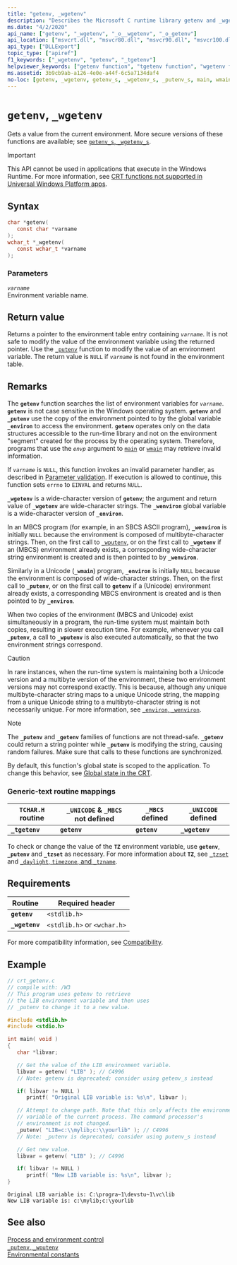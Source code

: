 ```yaml
---
title: "getenv, _wgetenv"
description: "Describes the Microsoft C runtime library getenv and _wgetenv functions."
ms.date: "4/2/2020"
api_name: ["getenv", "_wgetenv", "_o__wgetenv", "_o_getenv"]
api_location: ["msvcrt.dll", "msvcr80.dll", "msvcr90.dll", "msvcr100.dll", "msvcr100_clr0400.dll", "msvcr110.dll", "msvcr110_clr0400.dll", "msvcr120.dll", "msvcr120_clr0400.dll", "ucrtbase.dll", "api-ms-win-crt-environment-l1-1-0.dll", "api-ms-win-crt-private-l1-1-0.dll"]
api_type: ["DLLExport"]
topic_type: ["apiref"]
f1_keywords: ["_wgetenv", "getenv", "_tgetenv"]
helpviewer_keywords: ["getenv function", "tgetenv function", "wgetenv function", "environment values", "environment variables", "_tgetenv function", "_wgetenv function"]
ms.assetid: 3b9cb9ab-a126-4e0e-a44f-6c5a7134daf4
no-loc: [getenv, _wgetenv, getenv_s, _wgetenv_s, _putenv_s, main, wmain, errno, EINVAL, ERANGE, _environ, _wenviron, _putenv, _wputenv, _tgetenv_s, _tzset, _dupenv_s, _wdupenv_s]
---
```

# `getenv`, `_wgetenv`

Gets a value from the current environment. More secure versions of these functions are available; see [`getenv_s`, `_wgetenv_s`](getenv-s-wgetenv-s.md).

> [!IMPORTANT]
> This API cannot be used in applications that execute in the Windows Runtime. For more information, see [CRT functions not supported in Universal Windows Platform apps](../../cppcx/crt-functions-not-supported-in-universal-windows-platform-apps.md).

## Syntax

```C
char *getenv(
   const char *varname
);
wchar_t *_wgetenv(
   const wchar_t *varname
);
```

### Parameters

*`varname`*\
Environment variable name.

## Return value

Returns a pointer to the environment table entry containing *`varname`*. It is not safe to modify the value of the environment variable using the returned pointer. Use the [`_putenv`](putenv-wputenv.md) function to modify the value of an environment variable. The return value is `NULL` if *`varname`* is not found in the environment table.

## Remarks

The **`getenv`** function searches the list of environment variables for *`varname`*. **`getenv`** is not case sensitive in the Windows operating system. **`getenv`** and **`_putenv`** use the copy of the environment pointed to by the global variable **`_environ`** to access the environment. **`getenv`** operates only on the data structures accessible to the run-time library and not on the environment "segment" created for the process by the operating system. Therefore, programs that use the *`envp`* argument to [`main`](../../cpp/main-function-command-line-args.md) or [`wmain`](../../cpp/main-function-command-line-args.md) may retrieve invalid information.

If *`varname`* is `NULL`, this function invokes an invalid parameter handler, as described in [Parameter validation](../parameter-validation.md). If execution is allowed to continue, this function sets `errno` to `EINVAL` and returns `NULL`.

**`_wgetenv`** is a wide-character version of **`getenv`**; the argument and return value of **`_wgetenv`** are wide-character strings. The **`_wenviron`** global variable is a wide-character version of **`_environ`**.

In an MBCS program (for example, in an SBCS ASCII program), **`_wenviron`** is initially `NULL` because the environment is composed of multibyte-character strings. Then, on the first call to [`_wputenv`](putenv-wputenv.md), or on the first call to **`_wgetenv`** if an (MBCS) environment already exists, a corresponding wide-character string environment is created and is then pointed to by **`_wenviron`**.

Similarly in a Unicode (**`_wmain`**) program, **`_environ`** is initially `NULL` because the environment is composed of wide-character strings. Then, on the first call to **`_putenv`**, or on the first call to **`getenv`** if a (Unicode) environment already exists, a corresponding MBCS environment is created and is then pointed to by **`_environ`**.

When two copies of the environment (MBCS and Unicode) exist simultaneously in a program, the run-time system must maintain both copies, resulting in slower execution time. For example, whenever you call **`_putenv`**, a call to **`_wputenv`** is also executed automatically, so that the two environment strings correspond.

> [!CAUTION]
> In rare instances, when the run-time system is maintaining both a Unicode version and a multibyte version of the environment, these two environment versions may not correspond exactly. This is because, although any unique multibyte-character string maps to a unique Unicode string, the mapping from a unique Unicode string to a multibyte-character string is not necessarily unique. For more information, see [`_environ`, `_wenviron`](../environ-wenviron.md).

> [!NOTE]
> The **`_putenv`** and **`_getenv`** families of functions are not thread-safe. **`_getenv`** could return a string pointer while **`_putenv`** is modifying the string, causing random failures. Make sure that calls to these functions are synchronized.

By default, this function's global state is scoped to the application. To change this behavior, see [Global state in the CRT](../global-state.md).

### Generic-text routine mappings

|`TCHAR.H` routine|`_UNICODE` & `_MBCS` not defined|`_MBCS` defined|`_UNICODE` defined|
|---------------------|------------------------------------|--------------------|-----------------------|
|**`_tgetenv`**|**`getenv`**|**`getenv`**|**`_wgetenv`**|

To check or change the value of the **`TZ`** environment variable, use **`getenv`**, **`_putenv`** and **`_tzset`** as necessary. For more information about **`TZ`**, see [`_tzset`](tzset.md) and [`_daylight`, `timezone`, and `_tzname`](../daylight-dstbias-timezone-and-tzname.md).

## Requirements

|Routine|Required header|
|-------------|---------------------|
|**`getenv`**|`<stdlib.h>`|
|**`_wgetenv`**|`<stdlib.h>` or `<wchar.h>`|

For more compatibility information, see [Compatibility](../compatibility.md).

## Example

```C
// crt_getenv.c
// compile with: /W3
// This program uses getenv to retrieve
// the LIB environment variable and then uses
// _putenv to change it to a new value.

#include <stdlib.h>
#include <stdio.h>

int main( void )
{
   char *libvar;

   // Get the value of the LIB environment variable.
   libvar = getenv( "LIB" ); // C4996
   // Note: getenv is deprecated; consider using getenv_s instead

   if( libvar != NULL )
      printf( "Original LIB variable is: %s\n", libvar );

   // Attempt to change path. Note that this only affects the environment
   // variable of the current process. The command processor's
   // environment is not changed.
   _putenv( "LIB=c:\\mylib;c:\\yourlib" ); // C4996
   // Note: _putenv is deprecated; consider using putenv_s instead

   // Get new value.
   libvar = getenv( "LIB" ); // C4996

   if( libvar != NULL )
      printf( "New LIB variable is: %s\n", libvar );
}
```

```Output
Original LIB variable is: C:\progra~1\devstu~1\vc\lib
New LIB variable is: c:\mylib;c:\yourlib
```

## See also

[Process and environment control](../process-and-environment-control.md)\
[`_putenv`, `_wputenv`](putenv-wputenv.md)\
[Environmental constants](../environmental-constants.md)
